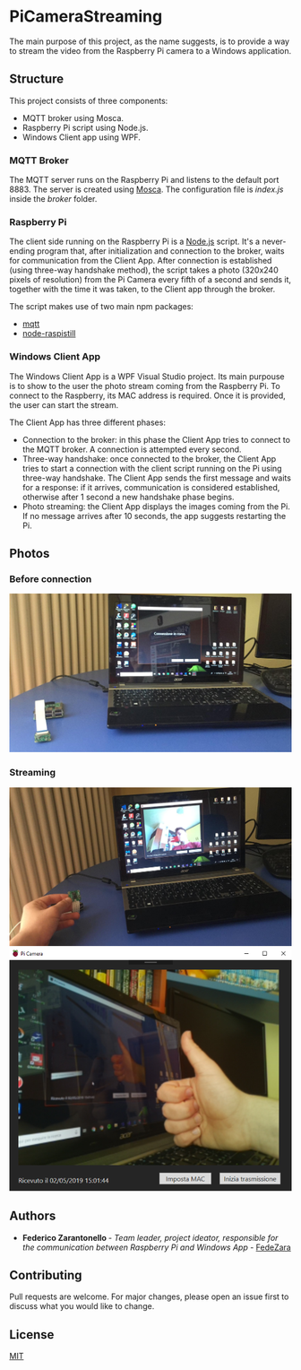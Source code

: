 # PiCameraStreaming

The main purpose of this project, as the name suggests, is to provide a way to stream the video from the Raspberry Pi camera to a Windows application. 

## Structure

This project consists of three components:
- MQTT broker using Mosca.
- Raspberry Pi script using Node.js.
- Windows Client app using WPF.

### MQTT Broker

The MQTT server runs on the Raspberry Pi and listens to the default port 8883. 
The server is created using [Mosca](https://github.com/mcollina/mosca).
The configuration file is <i>index.js</i> inside the <i>broker</i> folder.

### Raspberry Pi

The client side running on the Raspberry Pi is a [Node.js](https://nodejs.org/it/) script. 
It's a never-ending program that, after initialization and connection to the broker, waits for communication from the Client App.
After connection is established (using three-way handshake method), the script takes a photo (320x240 pixels of resolution) from the Pi Camera every fifth of a second and sends it, together with the time it was taken, to the Client app through the broker.

The script makes use of two main npm packages:
- [mqtt](https://www.npmjs.com/package/mqtt)
- [node-raspistill](https://www.npmjs.com/package/node-raspistill)


### Windows Client App

The Windows Client App is a WPF Visual Studio project. Its main purpouse is to show to the user the photo stream coming from the Raspberry Pi. To connect to the Raspberry, its MAC address is required. Once it is provided, the user can start the stream.

The Client App has three different phases:
- Connection to the broker: in this phase the Client App tries to connect to the MQTT broker. A connection is attempted every second.
- Three-way handshake: once connected to the broker, the Client App tries to start a connection with the client script running on the Pi using three-way handshake. The Client App sends the first message and waits for a response: if it arrives, communication is considered established, otherwise after 1 second a new handshake phase begins.
- Photo streaming: the Client App displays the images coming from the Pi. If no message arrives after 10 seconds, the app suggests restarting the Pi.

## Photos

### Before connection
![alt text](https://github.com/FedeZara/PICameraStreaming/blob/master/documentation/images/image1.jpeg)

### Streaming
![alt text](https://github.com/FedeZara/PICameraStreaming/blob/master/documentation/images/image2.jpeg)
![alt text](https://github.com/FedeZara/PICameraStreaming/blob/master/documentation/images/image3.png)

## Authors

- <b> Federico Zarantonello </b> - <i> Team leader, project ideator, responsible for the communication between Raspberry Pi and Windows App </i> - [FedeZara](https://github.com/FedeZara)

## Contributing
Pull requests are welcome. For major changes, please open an issue first to discuss what you would like to change.

## License
[MIT](https://choosealicense.com/licenses/mit/)

